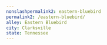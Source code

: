 ```yaml
---
﻿nonslashpermalink2: eastern-bluebird
permalink2: /eastern-bluebird/
alley: Eastern Bluebird
city: Clarksville
state: Tennessee
---
```

